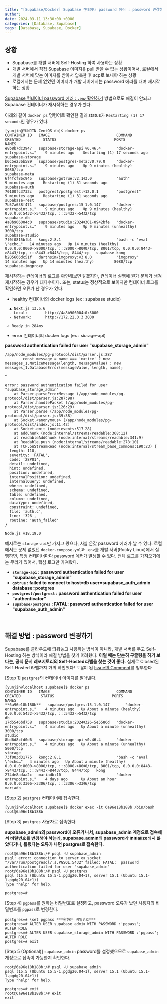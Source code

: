 ```yaml
---
title: "[Supabase/Docker] Supabase 컨테이너 password 에러 : password 변경하기"
author: 
date: 2024-03-11 13:30:00 +0900
categories: [Database, Supabase]
tags: [Database, Supabase, Docker]
---
```


## **상황**

- Supabase를 개발 서버에 Self-Hosting 하여 사용하는 상황
- 개발 서버에서 직접 Supabase 이미지를 pull 받을 수 없는 상황이어서, 로컬에서 개발 서버에 맞는 이미지를 받아서 압축한 후 scp로 보내야 하는 상황
- 로컬에서는 문제 없었던 이미지가 개발 서버에서는 password 에러를 내며 재시작하는 상황

[Supabase 컨테이너 password 에러 : `.env` 확인하기](https://rumoszin.github.io/posts/docker-supabase-container-error-solution/) 방법으로도 해결이 안되고 Supabase 컨테이너가 재시작하는 경우가 있다.

아래와 같이 `docker ps` 명령어로 확인한 결과 status가 `Restarting (1) 17 seconds`인 경우가 있다. 

```shell
[yunjin@YUNJIN-CentOS db]$ docker ps
CONTAINER ID   IMAGE                              COMMAND                    CREATED          STATUS                          PORTS                                                                                                      NAMES
e8b8b7dc3947   supabase/storage-api:v0.46.4       "docker-entrypoint.s…"    9 minutes ago    Restarting (1) 17 seconds ago                                                                                                              supabase-storage
b0c5e236b589   supabase/postgres-meta:v0.79.0     "docker-entrypoint.s…"    9 minutes ago    Up 9 minutes (healthy)          8080/tcp                                                                                                   supabase-meta
6f4fcf86c945   supabase/gotrue:v2.143.0           "auth"                     9 minutes ago    Restarting (1) 31 seconds ago                                                                                                              supabase-auth
70100fc3732c   postgrest/postgrest:v12.0.1        "postgrest"                9 minutes ago    Restarting (1) 31 seconds ago                                                                                                              supabase-rest
7b57a638f471   supabase/postgres:15.1.0.147       "docker-entrypoint.s…"    9 minutes ago    Up 9 minutes (healthy)          0.0.0.0:5432->5432/tcp, :::5432->5432/tcp                                                                  supabase-db
4a8b906004c0   supabase/studio:20240301-0942bfe   "docker-entrypoint.s…"    9 minutes ago    Up 9 minutes (unhealthy)        3000/tcp                                                                                                   supabase-studio
7f0f0815bfb1   kong:2.8.1                         "bash -c 'eval \"echo…"   14 minutes ago   Up 14 minutes (healthy)         0.0.0.0:8000->8000/tcp, :::8000->8000/tcp, 8001/tcp, 0.0.0.0:8443->8443/tcp, :::8443->8443/tcp, 8444/tcp   supabase-kong
b205666dc51f   darthsim/imgproxy:v3.8.0           "imgproxy"                 14 minutes ago   Up 14 minutes (healthy)         8080/tcp                                                                                                   supabase-imgproxy
```

재시작하는 컨테이너의 로그를 확인해보면 알겠지만, 컨테이너 실행에 뭔가 문제가 생겨 재시작하는 경우가 대다수이다. 또는, status는 정상적으로 보이지만 컨테이너 로그를 확인하면 오류가 난 경우가 있다.

- healthy 컨테이너의 docker logs (ex : supabase studio)

```shell
  ▲ Next.js 13.5.6
  - Local:        http://4a8b906004c0:3000
  - Network:      http://172.22.0.3:3000

 ✓ Ready in 284ms
```

- error 컨테이너의 docker logs (ex : storage-api)

**password authentication failed for user "supabase_storage_admin"**

```shell
/app/node_modules/pg-protocol/dist/parser.js:287
        const message = name === 'notice' ? new messages_1.NoticeMessage(length, messageValue) : new messages_1.DatabaseError(messageValue, length, name);
                                                                                                 ^

error: password authentication failed for user "supabase_storage_admin"
    at Parser.parseErrorMessage (/app/node_modules/pg-protocol/dist/parser.js:287:98)
    at Parser.handlePacket (/app/node_modules/pg-protocol/dist/parser.js:126:29)
    at Parser.parse (/app/node_modules/pg-protocol/dist/parser.js:39:38)
    at Socket.<anonymous> (/app/node_modules/pg-protocol/dist/index.js:11:42)
    at Socket.emit (node:events:517:28)
    at addChunk (node:internal/streams/readable:368:12)
    at readableAddChunk (node:internal/streams/readable:341:9)
    at Readable.push (node:internal/streams/readable:278:10)
    at TCP.onStreamRead (node:internal/stream_base_commons:190:23) {
  length: 118,
  severity: 'FATAL',
  code: '28P01',
  detail: undefined,
  hint: undefined,
  position: undefined,
  internalPosition: undefined,
  internalQuery: undefined,
  where: undefined,
  schema: undefined,
  table: undefined,
  column: undefined,
  dataType: undefined,
  constraint: undefined,
  file: 'auth.c',
  line: '326',
  routine: 'auth_failed'
}

Node.js v18.19.0
```

예시로는 `storage-api`만 가지고 왔으나, 사실 온갖 password 에러가 날 수 있다. 로컬에서는 문제 없었던 `docker-compose.yml`과 `.env`를 개발 서버(Rocky Linux)에서 실행하면, 특정 컨테이너마다 password 에러가 발생할 수 있다. 전체 로그를 가져오기에는 무리가 있어서, 핵심 로그만 가져왔다.

- **`storage-api` : password authentication failed for user "supabase_storage_admin"**
- **`gotrue` : failed to connect to host=db user=supabase_auth_admin database=postgres**
- **`postgrest/postgrest` : password authentication failed for user "authenticator"**
- **`supabase/postgres` : FATAL:  password authentication failed for user "supabase_auth_admin"**

<br>

## **해결 방법 : password 변경하기**

Supabase를 클라우드에 띄워놓고 사용하는 방식이 아니라, 개발 서버를 두고 Self-Hosting 하는 방식이라 해결 방법을 찾기 어려웠다. **이럴 때는 단순히 구글링을 하기 보다는, 공식 문서 레포지토리의 Self-Hosted 라벨을 찾는 것이 좋다.** 실제로 Closed된 Self-Hosted 라벨까지 거의 확인했다! 도움이 된 [Issue의 Comment](https://github.com/supabase/supabase/issues/18836#issuecomment-1804051169)를 첨부한다.

[Step 1] `postgres`의 컨테이너 아이디를 알아낸다. 
```shell
[yunjin@localhost supabase]$ docker ps
CONTAINER ID   IMAGE                              COMMAND                    CREATED         STATUS                          PORTS                                                                                                      NAMES
**6a96e18b188b**   supabase/postgres:15.1.0.147       "docker-entrypoint.s…"    4 minutes ago   Up About a minute (healthy)     0.0.0.0:5432->5432/tcp, :::5432->5432/tcp                                                                  db
17d5546bd758   supabase/studio:20240326-5e5586d   "docker-entrypoint.s…"    4 minutes ago   Up About a minute (unhealthy)   3000/tcp                                                                                                   studio
8bd6d8cfd0d6   supabase/storage-api:v0.46.4       "docker-entrypoint.s…"    4 minutes ago   Up About a minute (unhealthy)   5000/tcp                                                                                                   storage
73f003d31775   kong:2.8.1                         "bash -c 'eval \"echo…"   4 minutes ago   Up About a minute (healthy)     0.0.0.0:8000->8000/tcp, :::8000->8000/tcp, 8001/tcp, 0.0.0.0:8443->8443/tcp, :::8443->8443/tcp, 8444/tcp   kong
274de8adaa2c   mariadb:10                         "docker-entrypoint.s…"    4 days ago      Up About an hour                0.0.0.0:3306->3306/tcp, :::3306->3306/tcp                                                                  mariadb
```

[Step 2] `postgres` 컨테이너에 접속한다.
```shell
[yunjin@localhost supabase]$ docker exec -it 6a96e18b188b /bin/bash
root@6a96e18b188b
```

[Step 3] `postgres` 사용자로 접속한다.

**supabase_admin의 password에 오류가 나서, supabase_admin 계정으로 접속해서 비밀번호를 변경해야 하는데, supabase_admin의 password가 initialize되지 않았다거나, 틀렸다는 오류가 나면 postgres로 접속한다.**

```shell
root@6a96e18b188b:/# psql -U supabase_admin
psql: error: connection to server on socket "/var/run/postgresql/.s.PGSQL.5432" failed: FATAL:  password authentication failed for user "supabase_admin"
root@6a96e18b188b:/# psql -U postgres
psql (15.5 (Ubuntu 15.5-1.pgdg20.04+1), server 15.1 (Ubuntu 15.1-1.pgdg20.04+1))
Type "help" for help.

postgres=#
```

[Step 4] `pgpass`를 원하는 비밀번호로 설정하고, password 오류가 났던 사용자의 비밀번호를 `pgpass`로 변경한다.

```shell
postgres=# \set pgpass ***원하는 비밀번호***
postgres=# ALTER USER supabase_admin WITH PASSWORD :'pgpass';
ALTER ROLE
postgres=# ALTER USER supabase_storage_admin WITH PASSWORD :'pgpass';
ALTER ROLE
postgres=# exit
```

[Step 5 (Optional)] `supabase_admin` password를 설정했으므로 `supabase_admin` 계정으로 접속이 가능한지 확인한다. 

```shell
root@6a96e18b188b:/# psql -U supabase_admin
psql (15.5 (Ubuntu 15.5-1.pgdg20.04+1), server 15.1 (Ubuntu 15.1-1.pgdg20.04+1))
Type "help" for help.

postgres=# exit
root@6a96e18b188b:/# exit
exit
```

<br>

<script src="https://utteranc.es/client.js"
        repo="RumosZin/rumoszin.github.io"
        issue-term="pathname"
        theme="github-light"
        crossorigin="anonymous"
        async>
</script>